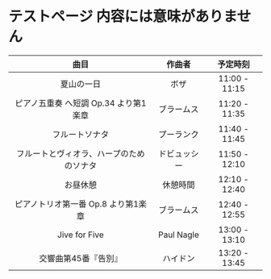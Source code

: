 # テストページ 内容には意味がありません
| 曲目                                     | 作曲者          | 予定時刻      |  
|:----------------------------------------:|:---------------:|:-------------:|  
| 夏山の一日                               | ボザ            | 11:00 - 11:15 |  
| ピアノ五重奏 へ短調 Op.34 より第1楽章    | ブラームス      | 11:20 - 11:35 |  
| フルートソナタ                           | プーランク      | 11:40 - 11:45 |   
| フルートとヴィオラ、ハープのためのソナタ | ドビュッシー    | 11:50 - 12:10 |  
| お昼休憩                                 | 休憩時間        | 12:10 - 12:40 |  
| ピアノトリオ第一番 Op.8 より第1楽章      | ブラームス      | 12:40 - 12:55 |  
| Jive for Five                            | Paul Nagle      | 13:00 - 13:10 |  
| 交響曲第45番『告別』                     | ハイドン        | 13:20 - 13:45 |  
